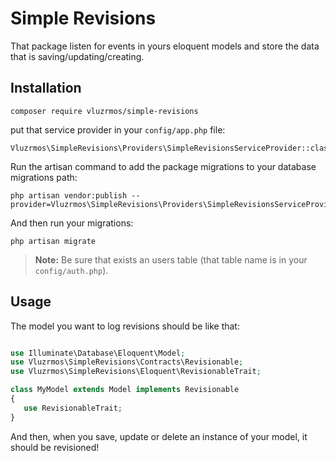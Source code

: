 # Simple Revisions

That package listen for events in yours eloquent models and store the data that is saving/updating/creating.

## Installation

    composer require vluzrmos/simple-revisions

put that service provider in your `config/app.php` file:

    Vluzrmos\SimpleRevisions\Providers\SimpleRevisionsServiceProvider::class
    
Run the artisan command to add the package migrations to your database migrations path: 

    php artisan vendor:publish --provider=Vluzrmos\SimpleRevisions\Providers\SimpleRevisionsServiceProvider

And then run your migrations:

    php artisan migrate


> **Note:** Be sure that exists an users table (that table name is in your `config/auth.php`).

## Usage

The model you want to log revisions should be like that:

```php

use Illuminate\Database\Eloquent\Model;
use Vluzrmos\SimpleRevisions\Contracts\Revisionable;
use Vluzrmos\SimpleRevisions\Eloquent\RevisionableTrait;

class MyModel extends Model implements Revisionable
{
   use RevisionableTrait;
}

```

And then, when you save, update or delete an instance of your model, it should be revisioned!

